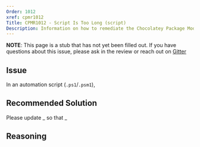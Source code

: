 ```yaml
---
Order: 1012
xref: cpmr1012
Title: CPMR1012 - Script Is Too Long (script)
Description: Information on how to remediate the Chocolatey Package Moderation Rule 1012
---
```


**NOTE**: This page is a stub that has not yet been filled out. If you have questions about this issue, please ask in the review or reach out on [Gitter](https://gitter.im/chocolatey/chocolatey.org)

## Issue

In an automation script (`.ps1`/`.psm1`),

## Recommended Solution

Please update _ so that _

## Reasoning

